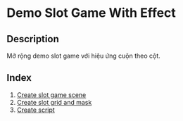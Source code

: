 # Demo Slot Game With Effect

## Description

Mở rộng demo slot game với hiệu ứng cuộn theo cột.

## Index

1. [Create slot game scene](./create-slot-game-scene.md)
2. [Create slot grid and mask](./create-slot-grid-with-mask.md)
3. [Create script](./create-script.md)
